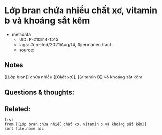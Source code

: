 ---
---

# Lớp bran chứa nhiều chất xơ, vitamin b và khoáng sắt kẽm

- metadata
	- UID: P-210814-1515
	- tags: #created/2021/Aug/14, #permanent/fact 
	- source: 

## Notes
[[Lớp bran]] chứa nhiều [[Chất xơ]], [[Vitamin B]] và khoáng sắt kẽm


## Questions & thoughts:

## Related:
```dataview
list
from [[Lớp bran chứa nhiều chất xơ, vitamin b và khoáng sắt kẽm]]
sort file.name asc
```
